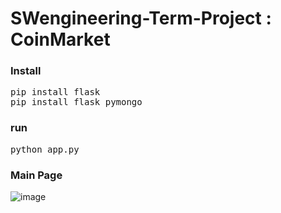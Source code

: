 # SWengineering-Term-Project : CoinMarket

### Install
<pre>
pip install flask
pip install flask_pymongo
</pre>

### run
<pre>
python app.py
</pre>

### Main Page

![image](https://github.com/ragnar725/SWengineering-Term-Project/assets/58600024/fa4b9518-ccaa-4fd7-a8b4-8365440ef046)

